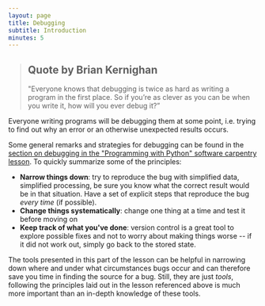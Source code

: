 ```yaml
---
layout: page
title: Debugging
subtitle: Introduction
minutes: 5
---
```

> ## Quote by Brian Kernighan
> "Everyone knows that debugging is twice as hard as writing a program in the
> first place. So if you’re as clever as you can be when you write it, how will
> you ever debug it?”

Everyone writing programs will be debugging them at some point, i.e. trying to
find out why an error or an otherwise unexpected results occurs.

Some general remarks and strategies for debugging can be found in the [section on
debugging in the "Programming with Python" software carpentry lesson](http://swcarpentry.github.io/python-novice-inflammation/09-debugging.html).
To quickly summarize some of the principles:

* **Narrow things down**: try to reproduce the bug with simplified data,
  simplified processing, be sure you know what the correct result would be in
  that situation. Have a set of explicit steps that reproduce the bug *every
  time* (if possible).
* **Change things systematically**: change one thing at a time and test it
  before moving on
* **Keep track of what you've done**: version control is a great tool to
  explore possible fixes and not to worry about making things worse -- if
  it did not work out, simply go back to the stored state.


The tools presented in this part of the lesson can be helpful in narrowing
down where and under what circumstances bugs occur and can therefore save you
time in finding the source for a bug. Still, they are just *tools*, following
the principles laid out in the lesson referenced above is much more important
than an in-depth knowledge of these tools.
